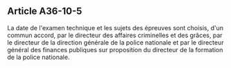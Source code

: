 Article A36-10-5
----
La date de l'examen technique et les sujets des épreuves sont choisis, d'un
commun accord, par le directeur des affaires criminelles et des grâces, par le
directeur de la direction générale de la police nationale et par le directeur
général des finances publiques sur proposition du directeur de la formation de
la police nationale.
